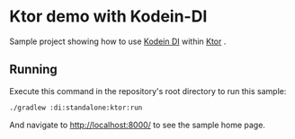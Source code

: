 # Ktor demo with Kodein-DI

Sample project showing how to use [Kodein DI](http://kodein.org/Kodein-DI/) within [Ktor](http://ktor.io) .

## Running

Execute this command in the repository's root directory to run this sample:

```bash
./gradlew :di:standalone:ktor:run
```
 
And navigate to [http://localhost:8000/](http://localhost:8080/) to see the sample home page.  
